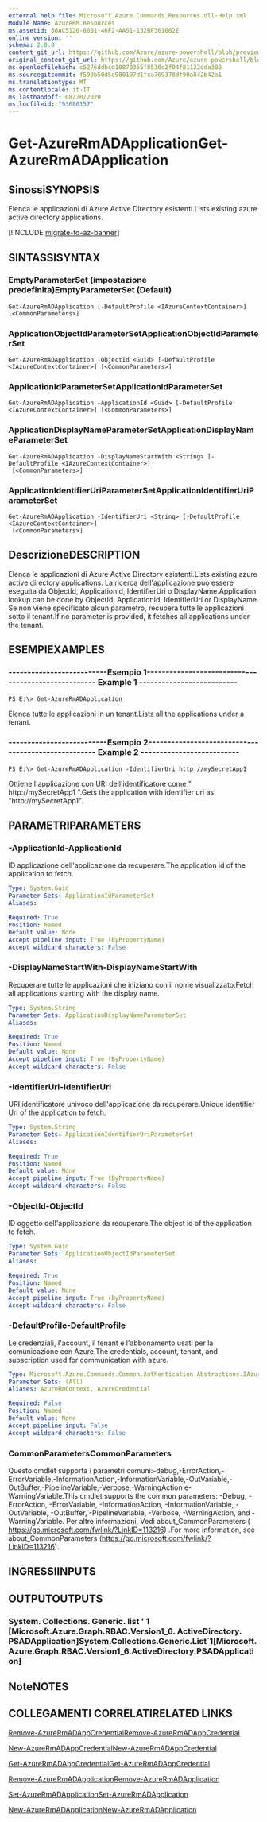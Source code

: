 ```yaml
---
external help file: Microsoft.Azure.Commands.Resources.dll-Help.xml
Module Name: AzureRM.Resources
ms.assetid: 66AC5120-80B1-46F2-AA51-132BF361602E
online version: ''
schema: 2.0.0
content_git_url: https://github.com/Azure/azure-powershell/blob/preview/src/ResourceManager/Resources/Commands.Resources/help/Get-AzureRmADApplication.md
original_content_git_url: https://github.com/Azure/azure-powershell/blob/preview/src/ResourceManager/Resources/Commands.Resources/help/Get-AzureRmADApplication.md
ms.openlocfilehash: c5276ddbcd10870355f8530c2f04f81122dda382
ms.sourcegitcommit: f599b50d5e980197d1fca769378df90a842b42a1
ms.translationtype: MT
ms.contentlocale: it-IT
ms.lasthandoff: 08/20/2020
ms.locfileid: "93686157"
---
```

# <span data-ttu-id="2fcbd-101">Get-AzureRmADApplication</span><span class="sxs-lookup"><span data-stu-id="2fcbd-101">Get-AzureRmADApplication</span></span>

## <span data-ttu-id="2fcbd-102">Sinossi</span><span class="sxs-lookup"><span data-stu-id="2fcbd-102">SYNOPSIS</span></span>
<span data-ttu-id="2fcbd-103">Elenca le applicazioni di Azure Active Directory esistenti.</span><span class="sxs-lookup"><span data-stu-id="2fcbd-103">Lists existing azure active directory applications.</span></span>

[!INCLUDE [migrate-to-az-banner](../../includes/migrate-to-az-banner.md)]

## <span data-ttu-id="2fcbd-104">SINTASSI</span><span class="sxs-lookup"><span data-stu-id="2fcbd-104">SYNTAX</span></span>

### <span data-ttu-id="2fcbd-105">EmptyParameterSet (impostazione predefinita)</span><span class="sxs-lookup"><span data-stu-id="2fcbd-105">EmptyParameterSet (Default)</span></span>
```
Get-AzureRmADApplication [-DefaultProfile <IAzureContextContainer>] [<CommonParameters>]
```

### <span data-ttu-id="2fcbd-106">ApplicationObjectIdParameterSet</span><span class="sxs-lookup"><span data-stu-id="2fcbd-106">ApplicationObjectIdParameterSet</span></span>
```
Get-AzureRmADApplication -ObjectId <Guid> [-DefaultProfile <IAzureContextContainer>] [<CommonParameters>]
```

### <span data-ttu-id="2fcbd-107">ApplicationIdParameterSet</span><span class="sxs-lookup"><span data-stu-id="2fcbd-107">ApplicationIdParameterSet</span></span>
```
Get-AzureRmADApplication -ApplicationId <Guid> [-DefaultProfile <IAzureContextContainer>] [<CommonParameters>]
```

### <span data-ttu-id="2fcbd-108">ApplicationDisplayNameParameterSet</span><span class="sxs-lookup"><span data-stu-id="2fcbd-108">ApplicationDisplayNameParameterSet</span></span>
```
Get-AzureRmADApplication -DisplayNameStartWith <String> [-DefaultProfile <IAzureContextContainer>]
 [<CommonParameters>]
```

### <span data-ttu-id="2fcbd-109">ApplicationIdentifierUriParameterSet</span><span class="sxs-lookup"><span data-stu-id="2fcbd-109">ApplicationIdentifierUriParameterSet</span></span>
```
Get-AzureRmADApplication -IdentifierUri <String> [-DefaultProfile <IAzureContextContainer>]
 [<CommonParameters>]
```

## <span data-ttu-id="2fcbd-110">Descrizione</span><span class="sxs-lookup"><span data-stu-id="2fcbd-110">DESCRIPTION</span></span>
<span data-ttu-id="2fcbd-111">Elenca le applicazioni di Azure Active Directory esistenti.</span><span class="sxs-lookup"><span data-stu-id="2fcbd-111">Lists existing azure active directory applications.</span></span>
<span data-ttu-id="2fcbd-112">La ricerca dell'applicazione può essere eseguita da ObjectId, ApplicationId, IdentifierUri o DisplayName.</span><span class="sxs-lookup"><span data-stu-id="2fcbd-112">Application lookup can be done by ObjectId, ApplicationId, IdentifierUri or DisplayName.</span></span>
<span data-ttu-id="2fcbd-113">Se non viene specificato alcun parametro, recupera tutte le applicazioni sotto il tenant.</span><span class="sxs-lookup"><span data-stu-id="2fcbd-113">If no parameter is provided, it fetches all applications under the tenant.</span></span>

## <span data-ttu-id="2fcbd-114">ESEMPI</span><span class="sxs-lookup"><span data-stu-id="2fcbd-114">EXAMPLES</span></span>

### <span data-ttu-id="2fcbd-115">--------------------------Esempio 1--------------------------</span><span class="sxs-lookup"><span data-stu-id="2fcbd-115">--------------------------  Example 1  --------------------------</span></span>
```
PS E:\> Get-AzureRmADApplication
```

<span data-ttu-id="2fcbd-116">Elenca tutte le applicazioni in un tenant.</span><span class="sxs-lookup"><span data-stu-id="2fcbd-116">Lists all the applications under a tenant.</span></span>

### <span data-ttu-id="2fcbd-117">--------------------------Esempio 2--------------------------</span><span class="sxs-lookup"><span data-stu-id="2fcbd-117">--------------------------  Example 2  --------------------------</span></span>
```
PS E:\> Get-AzureRmADApplication -IdentifierUri http://mySecretApp1
```

<span data-ttu-id="2fcbd-118">Ottiene l'applicazione con URI dell'identificatore come " http://mySecretApp1 ".</span><span class="sxs-lookup"><span data-stu-id="2fcbd-118">Gets the application with identifier uri as "http://mySecretApp1".</span></span>

## <span data-ttu-id="2fcbd-119">PARAMETRI</span><span class="sxs-lookup"><span data-stu-id="2fcbd-119">PARAMETERS</span></span>

### <span data-ttu-id="2fcbd-120">-ApplicationId</span><span class="sxs-lookup"><span data-stu-id="2fcbd-120">-ApplicationId</span></span>
<span data-ttu-id="2fcbd-121">ID applicazione dell'applicazione da recuperare.</span><span class="sxs-lookup"><span data-stu-id="2fcbd-121">The application id of the application to fetch.</span></span>

```yaml
Type: System.Guid
Parameter Sets: ApplicationIdParameterSet
Aliases: 

Required: True
Position: Named
Default value: None
Accept pipeline input: True (ByPropertyName)
Accept wildcard characters: False
```

### <span data-ttu-id="2fcbd-122">-DisplayNameStartWith</span><span class="sxs-lookup"><span data-stu-id="2fcbd-122">-DisplayNameStartWith</span></span>
<span data-ttu-id="2fcbd-123">Recuperare tutte le applicazioni che iniziano con il nome visualizzato.</span><span class="sxs-lookup"><span data-stu-id="2fcbd-123">Fetch all applications starting with the display name.</span></span>

```yaml
Type: System.String
Parameter Sets: ApplicationDisplayNameParameterSet
Aliases: 

Required: True
Position: Named
Default value: None
Accept pipeline input: True (ByPropertyName)
Accept wildcard characters: False
```

### <span data-ttu-id="2fcbd-124">-IdentifierUri</span><span class="sxs-lookup"><span data-stu-id="2fcbd-124">-IdentifierUri</span></span>
<span data-ttu-id="2fcbd-125">URI identificatore univoco dell'applicazione da recuperare.</span><span class="sxs-lookup"><span data-stu-id="2fcbd-125">Unique identifier Uri of the application to fetch.</span></span>

```yaml
Type: System.String
Parameter Sets: ApplicationIdentifierUriParameterSet
Aliases: 

Required: True
Position: Named
Default value: None
Accept pipeline input: True (ByPropertyName)
Accept wildcard characters: False
```

### <span data-ttu-id="2fcbd-126">-ObjectId</span><span class="sxs-lookup"><span data-stu-id="2fcbd-126">-ObjectId</span></span>
<span data-ttu-id="2fcbd-127">ID oggetto dell'applicazione da recuperare.</span><span class="sxs-lookup"><span data-stu-id="2fcbd-127">The object id of the application to fetch.</span></span>

```yaml
Type: System.Guid
Parameter Sets: ApplicationObjectIdParameterSet
Aliases: 

Required: True
Position: Named
Default value: None
Accept pipeline input: True (ByPropertyName)
Accept wildcard characters: False
```

### <span data-ttu-id="2fcbd-128">-DefaultProfile</span><span class="sxs-lookup"><span data-stu-id="2fcbd-128">-DefaultProfile</span></span>
<span data-ttu-id="2fcbd-129">Le credenziali, l'account, il tenant e l'abbonamento usati per la comunicazione con Azure.</span><span class="sxs-lookup"><span data-stu-id="2fcbd-129">The credentials, account, tenant, and subscription used for communication with azure.</span></span>

```yaml
Type: Microsoft.Azure.Commands.Common.Authentication.Abstractions.IAzureContextContainer
Parameter Sets: (All)
Aliases: AzureRmContext, AzureCredential

Required: False
Position: Named
Default value: None
Accept pipeline input: False
Accept wildcard characters: False
```

### <span data-ttu-id="2fcbd-130">CommonParameters</span><span class="sxs-lookup"><span data-stu-id="2fcbd-130">CommonParameters</span></span>
<span data-ttu-id="2fcbd-131">Questo cmdlet supporta i parametri comuni:-debug,-ErrorAction,-ErrorVariable,-InformationAction,-InformationVariable,-OutVariable,-OutBuffer,-PipelineVariable,-Verbose,-WarningAction e-WarningVariable.</span><span class="sxs-lookup"><span data-stu-id="2fcbd-131">This cmdlet supports the common parameters: -Debug, -ErrorAction, -ErrorVariable, -InformationAction, -InformationVariable, -OutVariable, -OutBuffer, -PipelineVariable, -Verbose, -WarningAction, and -WarningVariable.</span></span> <span data-ttu-id="2fcbd-132">Per altre informazioni, Vedi about_CommonParameters ( https://go.microsoft.com/fwlink/?LinkID=113216) .</span><span class="sxs-lookup"><span data-stu-id="2fcbd-132">For more information, see about_CommonParameters (https://go.microsoft.com/fwlink/?LinkID=113216).</span></span>

## <span data-ttu-id="2fcbd-133">INGRESSI</span><span class="sxs-lookup"><span data-stu-id="2fcbd-133">INPUTS</span></span>

## <span data-ttu-id="2fcbd-134">OUTPUT</span><span class="sxs-lookup"><span data-stu-id="2fcbd-134">OUTPUTS</span></span>

### <span data-ttu-id="2fcbd-135">System. Collections. Generic. list ' 1 [Microsoft.Azure.Graph.RBAC.Version1_6. ActiveDirectory. PSADApplication]</span><span class="sxs-lookup"><span data-stu-id="2fcbd-135">System.Collections.Generic.List\`1[Microsoft.Azure.Graph.RBAC.Version1_6.ActiveDirectory.PSADApplication]</span></span>

## <span data-ttu-id="2fcbd-136">Note</span><span class="sxs-lookup"><span data-stu-id="2fcbd-136">NOTES</span></span>

## <span data-ttu-id="2fcbd-137">COLLEGAMENTI CORRELATI</span><span class="sxs-lookup"><span data-stu-id="2fcbd-137">RELATED LINKS</span></span>

[<span data-ttu-id="2fcbd-138">Remove-AzureRmADAppCredential</span><span class="sxs-lookup"><span data-stu-id="2fcbd-138">Remove-AzureRmADAppCredential</span></span>](./Remove-AzureRmADAppCredential.md)

[<span data-ttu-id="2fcbd-139">New-AzureRmADAppCredential</span><span class="sxs-lookup"><span data-stu-id="2fcbd-139">New-AzureRmADAppCredential</span></span>](./New-AzureRmADAppCredential.md)

[<span data-ttu-id="2fcbd-140">Get-AzureRmADAppCredential</span><span class="sxs-lookup"><span data-stu-id="2fcbd-140">Get-AzureRmADAppCredential</span></span>](./Get-AzureRmADAppCredential.md)

[<span data-ttu-id="2fcbd-141">Remove-AzureRmADApplication</span><span class="sxs-lookup"><span data-stu-id="2fcbd-141">Remove-AzureRmADApplication</span></span>](./Remove-AzureRmADApplication.md)

[<span data-ttu-id="2fcbd-142">Set-AzureRmADApplication</span><span class="sxs-lookup"><span data-stu-id="2fcbd-142">Set-AzureRmADApplication</span></span>](./Set-AzureRmADApplication.md)

[<span data-ttu-id="2fcbd-143">New-AzureRmADApplication</span><span class="sxs-lookup"><span data-stu-id="2fcbd-143">New-AzureRmADApplication</span></span>](./New-AzureRmADApplication.md)

